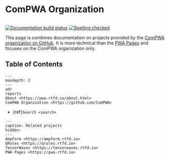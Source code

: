 # ComPWA Organization

```{title} Welcome

```

[![Documentation build status](https://readthedocs.org/projects/pwa/badge/?version=latest)](https://pwa.readthedocs.io)
[![Spelling checked](https://img.shields.io/badge/cspell-checked-brightgreen.svg)](https://github.com/streetsidesoftware/cspell/tree/master/packages/cspell)

This page is combines documentation on projects provided by the
[ComPWA organization on GitHub](https://github.com/ComPWA). It is more
technical than the [PWA Pages](https://pwa.rtfd.io) and focuses on the ComPWA
organization only.

## Table of Contents

```{toctree}
---
maxdepth: 2
---
adr
reports
About <https://pwa.rtfd.io/about.html>
ComPWA Organization <https://github.com/ComPWA>
```

- {ref}`Search <search>`

```{toctree}
---
caption: Related projects
hidden:
---
AmpForm <https://ampform.rtfd.io>
QRules <https://qrules.rtfd.io>
TensorWaves <https://tensorwaves.rtfd.io>
PWA Pages <https://pwa.rtfd.io>
```
